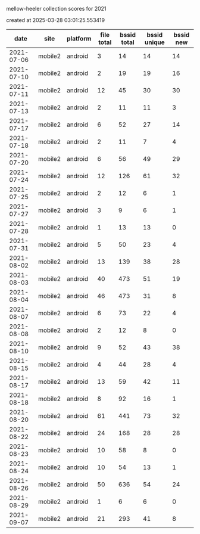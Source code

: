 mellow-heeler collection scores for 2021

created at 2025-03-28 03:01:25.553419

|date|site|platform|file total|bssid total|bssid unique|bssid new|
|--|--|--|--|--|--|--|
|2021-07-06|mobile2|android|3|14|14|14|
|2021-07-10|mobile2|android|2|19|19|16|
|2021-07-11|mobile2|android|12|45|30|30|
|2021-07-13|mobile2|android|2|11|11|3|
|2021-07-17|mobile2|android|6|52|27|14|
|2021-07-18|mobile2|android|2|11|7|4|
|2021-07-20|mobile2|android|6|56|49|29|
|2021-07-24|mobile2|android|12|126|61|32|
|2021-07-25|mobile2|android|2|12|6|1|
|2021-07-27|mobile2|android|3|9|6|1|
|2021-07-28|mobile2|android|1|13|13|0|
|2021-07-31|mobile2|android|5|50|23|4|
|2021-08-02|mobile2|android|13|139|38|28|
|2021-08-03|mobile2|android|40|473|51|19|
|2021-08-04|mobile2|android|46|473|31|8|
|2021-08-07|mobile2|android|6|73|22|4|
|2021-08-08|mobile2|android|2|12|8|0|
|2021-08-10|mobile2|android|9|52|43|38|
|2021-08-15|mobile2|android|4|44|28|4|
|2021-08-17|mobile2|android|13|59|42|11|
|2021-08-18|mobile2|android|8|92|16|1|
|2021-08-20|mobile2|android|61|441|73|32|
|2021-08-22|mobile2|android|24|168|28|28|
|2021-08-23|mobile2|android|10|58|8|0|
|2021-08-24|mobile2|android|10|54|13|1|
|2021-08-26|mobile2|android|50|636|54|24|
|2021-08-29|mobile2|android|1|6|6|0|
|2021-09-07|mobile2|android|21|293|41|8|
